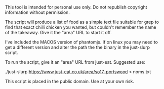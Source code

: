 This tool is intended for personal use only. Do not republish copyright information without permission.

The script will produce a list of food as a simple text file suitable for grep to find that exact chilli chicken you wanted, but couldn't remember the name of the takeaway. Give it the "area" URL to start it off.

I've included the MACOS version of phantomjs. If on linux you may need to get a different version and alter the path the the binary in the just-slurp script.

To run the script, give it an "area" URL from just-eat. Suggested use:

  ./just-slurp https://www.just-eat.co.uk/area/so17-portswood > noms.txt

This script is placed in the public domain. Use at your own risk. 

